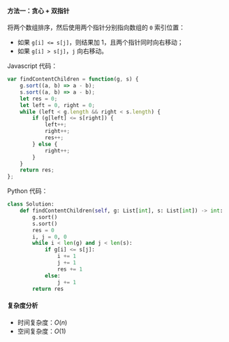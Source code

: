 #### 方法一：贪心 + 双指针

将两个数组排序，然后使用两个指针分别指向数组的 `0` 索引位置：

- 如果 `g[i] <= s[j]`，则结果加 1，且两个指针同时向右移动；
- 如果 `g[i] > s[j]`，`j` 向右移动。

Javascript 代码：

```javascript
var findContentChildren = function(g, s) {
    g.sort((a, b) => a - b);
    s.sort((a, b) => a - b);
    let res = 0;
    let left = 0, right = 0;
    while (left < g.length && right < s.length) {
        if (g[left] <= s[right]) {
            left++;
            right++;
            res++;
        } else {
            right++;
        }
    }
    return res;
};
```

Python 代码：

```python
class Solution:
    def findContentChildren(self, g: List[int], s: List[int]) -> int:
        g.sort()
        s.sort()
        res = 0 
        i, j = 0, 0
        while i < len(g) and j < len(s):
            if g[i] <= s[j]:
                i += 1
                j += 1
                res += 1
            else:
                j += 1
        return res
```

#### 复杂度分析

- 时间复杂度：$O(n)$
- 空间复杂度：$O(1)$
